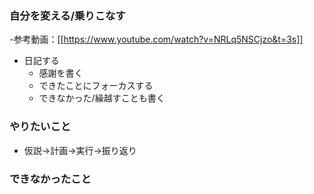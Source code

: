 ### 自分を変える/乗りこなす
-参考動画：[[https://www.youtube.com/watch?v=NRLq5NSCjzo&t=3s]]
- 日記する
	- 感謝を書く
	- できたことにフォーカスする
	- できなかった/繰越すことも書く

### やりたいこと
 - 仮説→計画→実行→振り返り
### できなかったこと